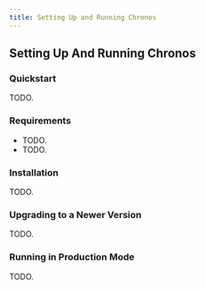 ```yaml
---
title: Setting Up and Running Chronos
---
```


## Setting Up And Running Chronos

### Quickstart

TODO.

### Requirements

* TODO.
* TODO.

### Installation

TODO.


### Upgrading to a Newer Version

TODO.

### Running in Production Mode

TODO.
